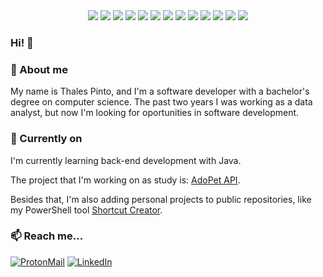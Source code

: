 <div align="center">
  <img src="https://img.shields.io/badge/Python-14354C?style=for-the-badge&logo=python&logoColor=white">
  <img src="https://img.shields.io/badge/C-00599C?style=for-the-badge&logo=c&logoColor=white">
  <img src="https://img.shields.io/badge/C++-659ad2?style=for-the-badge&logo=cplusplus&logoColor=white">
  <img src="https://img.shields.io/badge/Git-E34F26?style=for-the-badge&logo=git&logoColor=white">
  <img src="https://img.shields.io/badge/PowerShell-192433?style=for-the-badge&logo=PowerShell&logoColor=white">
  <img src="https://img.shields.io/badge/Java-f8981d?style=for-the-badge&logo=java&logoColor=white">
  <img src="https://img.shields.io/badge/MySQL-00000F?style=for-the-badge&logo=mysql&logoColor=white">
  <img src="https://img.shields.io/badge/PostgreSQL-316192?style=for-the-badge&logo=postgresql&logoColor=white">
  <img src="https://img.shields.io/badge/MongoDB-4EA94B?style=for-the-badge&logo=mongodb&logoColor=white">
  <img src="https://img.shields.io/badge/Docker-2496ED?style=for-the-badge&logo=docker&logoColor=white">
  <img src="https://img.shields.io/badge/PowerBI-e6be10?style=for-the-badge&logo=PowerBI&logoColor=white">
  <img src="https://img.shields.io/badge/Tableau-1c447e?style=for-the-badge&logo=Tableau&logoColor=white">
  <img src="https://img.shields.io/badge/DevOps-2070b2?style=for-the-badge&logo=azuredevops&logoColor=white">
</div>


### Hi! 👋


### 🦕 About me

My name is Thales Pinto, and I'm a software developer with a bachelor's degree on computer science. The past two years I was working as a data analyst, but now I'm looking for oportunities in software development.


### 🌱 Currently on

I'm currently learning back-end development with Java.

The project that I'm working on as study is: [AdoPet API](https://github.com/thalesorp/adopet-api).

Besides that, I'm also adding personal projects to public repositories, like my PowerShell tool [Shortcut Creator](https://github.com/thalesorp/Shortcut-Creator).


### 📫 Reach me...

[![ProtonMail](https://img.shields.io/badge/ProtonMail-8B89CC?style=for-the-badge&logo=protonmail&logoColor=white)](mailto:ThalesORP@ProtonMail.com)
[![LinkedIn](https://img.shields.io/badge/LinkedIn-0077B5?style=for-the-badge&logo=linkedin&logoColor=white)](https://www.linkedin.com/in/thalesorp/)
